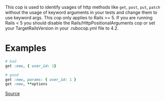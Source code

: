 
This cop is used to identify usages of http methods like `get`, `post`,
`put`, `patch` without the usage of keyword arguments in your tests and
change them to use keyword args. This cop only applies to Rails >= 5.
If you are running Rails < 5 you should disable the
Rails/HttpPositionalArguments cop or set your TargetRailsVersion in your
.rubocop.yml file to 4.2.

# Examples

```ruby
# bad
get :new, { user_id: 1}

# good
get :new, params: { user_id: 1 }
get :new, **options
```

[Source](http://www.rubydoc.info/gems/rubocop/RuboCop/Cop/Rails/HttpPositionalArguments)